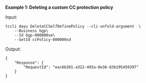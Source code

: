 **Example 1: Deleting a custom CC protection policy**



Input: 

```
tccli dayu DeleteCCSelfDefinePolicy --cli-unfold-argument  \
    --Business bgp\
    --Id bgp-000000xe\
    --SetId ccPolicy-000000sd
```

Output: 
```
{
    "Response": {
        "RequestId": "eac6b301-a322-493a-8e36-83b295459397"
    }
}
```

